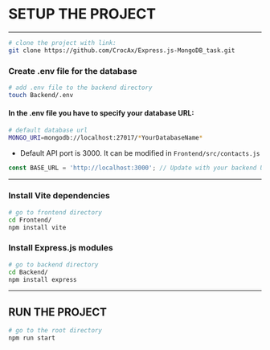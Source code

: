 # SETUP THE PROJECT
---
```bash
# clone the project with link:
git clone https://github.com/CrocAx/Express.js-MongoDB_task.git
```

### Create .env file for the database
```bash
# add .env file to the backend directory
touch Backend/.env
```

#### In the .env file you have to specify your database URL:
```bash
# default database url
MONGO_URI=mongodb://localhost:27017/*YourDatabaseName*
```
- Default API port is 3000. It can be modified in `Frontend/src/contacts.js`

```js
const BASE_URL = 'http://localhost:3000'; // Update with your backend URL
```

---
### Install Vite dependencies
```bash
# go to frontend directory 
cd Frontend/
npm install vite
```

### Install Express.js modules
```bash
# go to backend directory
cd Backend/
npm install express
```
---
## RUN THE PROJECT

```bash
# go to the root directory
npm run start
```